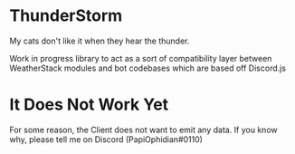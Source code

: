 # ThunderStorm
My cats don't like it when they hear the thunder.

Work in progress library to act as a sort of compatibility layer between WeatherStack modules and bot codebases which are based off Discord.js

# It Does Not Work Yet
For some reason, the Client does not want to emit any data. If you know why, please tell me on Discord (PapiOphidian#0110)
